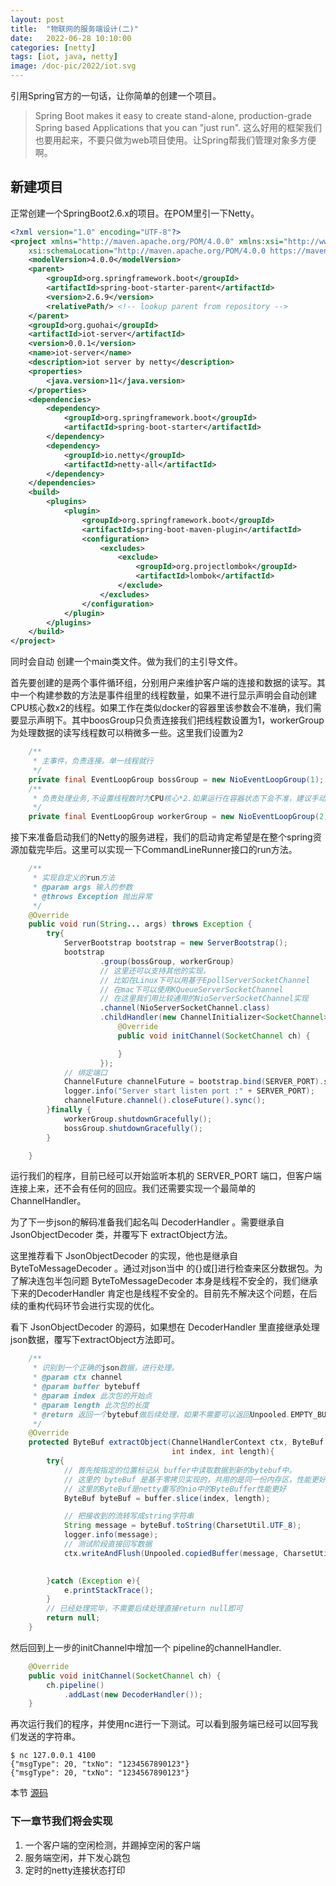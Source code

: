 ```yaml
---
layout: post
title:  "物联网的服务端设计(二)"
date:   2022-06-28 10:10:00
categories: [netty]
tags: [iot, java, netty]
image: /doc-pic/2022/iot.svg
---
```


引用Spring官方的一句话，让你简单的创建一个项目。
>Spring Boot makes it easy to create stand-alone, production-grade Spring based Applications that you can "just run".
这么好用的框架我们也要用起来，不要只做为web项目使用。让Spring帮我们管理对象多方便啊。

## 新建项目
正常创建一个SpringBoot2.6.x的项目。在POM里引一下Netty。

~~~ xml
<?xml version="1.0" encoding="UTF-8"?>
<project xmlns="http://maven.apache.org/POM/4.0.0" xmlns:xsi="http://www.w3.org/2001/XMLSchema-instance"
	xsi:schemaLocation="http://maven.apache.org/POM/4.0.0 https://maven.apache.org/xsd/maven-4.0.0.xsd">
	<modelVersion>4.0.0</modelVersion>
	<parent>
		<groupId>org.springframework.boot</groupId>
		<artifactId>spring-boot-starter-parent</artifactId>
		<version>2.6.9</version>
		<relativePath/> <!-- lookup parent from repository -->
	</parent>
	<groupId>org.guohai</groupId>
	<artifactId>iot-server</artifactId>
	<version>0.0.1</version>
	<name>iot-server</name>
	<description>iot server by netty</description>
	<properties>
		<java.version>11</java.version>
	</properties>
	<dependencies>
		<dependency>
			<groupId>org.springframework.boot</groupId>
			<artifactId>spring-boot-starter</artifactId>
		</dependency>
		<dependency>
			<groupId>io.netty</groupId>
			<artifactId>netty-all</artifactId>
		</dependency>
	</dependencies>
	<build>
		<plugins>
			<plugin>
				<groupId>org.springframework.boot</groupId>
				<artifactId>spring-boot-maven-plugin</artifactId>
				<configuration>
					<excludes>
						<exclude>
							<groupId>org.projectlombok</groupId>
							<artifactId>lombok</artifactId>
						</exclude>
					</excludes>
				</configuration>
			</plugin>
		</plugins>
	</build>
</project>

~~~

同时会自动 创建一个main类文件。做为我们的主引导文件。

首先要创建的是两个事件循环组，分别用户来维护客户端的连接和数据的读写。其中一个构建参数的方法是事件组里的线程数量，如果不进行显示声明会自动创建CPU核心数x2的线程。如果工作在类似docker的容器里该参数会不准确，我们需要显示声明下。其中boosGroup只负责连接我们把线程数设置为1，workerGroup为处理数据的读写线程数可以稍微多一些。这里我们设置为2

~~~ java
	/**
	 * 主事件，负责连接。单一线程就行
	 */
	private final EventLoopGroup bossGroup = new NioEventLoopGroup(1);
	/**
	 * 负责处理业务,不设置线程数时为CPU核心*2.如果运行在容器状态下会不准，建议手动设置
	 */
	private final EventLoopGroup workerGroup = new NioEventLoopGroup(2);
~~~

接下来准备启动我们的Netty的服务进程，我们的启动肯定希望是在整个spring资源加载完毕后。这里可以实现一下CommandLineRunner接口的run方法。

~~~ java
	/**
	 * 实现自定义的run方法
	 * @param args 输入的参数
	 * @throws Exception 抛出异常
	 */
	@Override
	public void run(String... args) throws Exception {
		try{
			ServerBootstrap bootstrap = new ServerBootstrap();
			bootstrap
					.group(bossGroup, workerGroup)
					// 这里还可以支持其他的实现，
					// 比如在Linux下可以用基于EpollServerSocketChannel
					// 在mac下可以使用KQueueServerSocketChannel
					// 在这里我们用比较通用的NioServerSocketChannel实现
					.channel(NioServerSocketChannel.class)
					.childHandler(new ChannelInitializer<SocketChannel>() {
						@Override
						public void initChannel(SocketChannel ch) {

						}
					});
			// 绑定端口
			ChannelFuture channelFuture = bootstrap.bind(SERVER_PORT).sync();
			logger.info("Server start listen port :" + SERVER_PORT);
			channelFuture.channel().closeFuture().sync();
		}finally {
			workerGroup.shutdownGracefully();
			bossGroup.shutdownGracefully();
		}

	}
~~~

运行我们的程序，目前已经可以开始监听本机的 SERVER_PORT 端口，但客户端连接上来，还不会有任何的回应。我们还需要实现一个最简单的 ChannelHandler。

为了下一步json的解码准备我们起名叫 DecoderHandler 。需要继承自 JsonObjectDecoder 类，并覆写下 extractObject方法。

这里推荐看下 JsonObjectDecoder 的实现，他也是继承自ByteToMessageDecoder 。通过对json当中 的{}或[]进行检查来区分数据包。为了解决连包半包问题 ByteToMessageDecoder 本身是线程不安全的，我们继承下来的DecoderHandler 肯定也是线程不安全的。目前先不解决这个问题，在后续的重构代码环节会进行实现的优化。

看下 JsonObjectDecoder 的源码，如果想在 DecoderHandler 里直接继承处理json数据，覆写下extractObject方法即可。

~~~ java
    /**
     * 识别到一个正确的json数据，进行处理。
     * @param ctx channel
     * @param buffer bytebuff
     * @param index 此次包的开始点
     * @param length 此次包的长度
     * @return 返回一个bytebuf做后续处理，如果不需要可以返回Unpooled.EMPTY_BUFFER
     */
    @Override
    protected ByteBuf extractObject(ChannelHandlerContext ctx, ByteBuf buffer,
                                    int index, int length){
        try{
            // 首先按指定的位置标记从 buffer中读取数据到新的bytebuf中。
			// 这里的 byteBuf 是基于零拷贝实现的，共用的是同一份内存区，性能更好。不要手动释放 byteBuf 对象
            // 这里的ByteBuf是netty重写的nio中的ByteBuffer性能更好
            ByteBuf byteBuf = buffer.slice(index, length);

            // 把接收到的流转写成string字符串
            String message = byteBuf.toString(CharsetUtil.UTF_8);
            logger.info(message);
            // 测试阶段直接回写数据
            ctx.writeAndFlush(Unpooled.copiedBuffer(message, CharsetUtil.UTF_8));
            

        }catch (Exception e){
            e.printStackTrace();
        }
		// 已经处理完毕，不需要后续处理直接return null即可
        return null;
    }

~~~

然后回到上一步的initChannel中增加一个 pipeline的channelHandler.

~~~ java
	@Override
	public void initChannel(SocketChannel ch) {
		ch.pipeline()
			.addLast(new DecoderHandler());
	}
~~~

再次运行我们的程序，并使用nc进行一下测试。可以看到服务端已经可以回写我们发送的字符串。

~~~ shell
$ nc 127.0.0.1 4100
{"msgType": 20, "txNo": "1234567890123"} 
{"msgType": 20, "txNo": "1234567890123"}

~~~

本节 [源码](https://github.com/guohai163/iot-server/tree/v0.1)

### 下一章节我们将会实现
1. 一个客户端的空闲检测，并踢掉空闲的客户端
2. 服务端空闲，并下发心跳包
3. 定时的netty连接状态打印